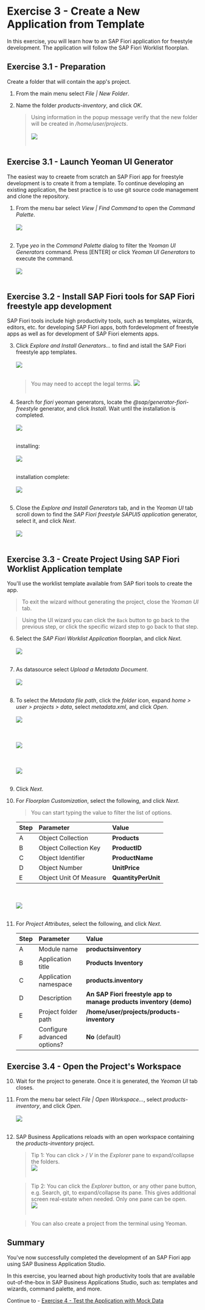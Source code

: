 # Exercise 3 - Create a New Application from Template

In this exercise, you will learn how to  an SAP Fiori application for freestyle development. The application will follow the SAP Fiori Worklist floorplan.

## Exercise 3.1 - Preparation

Create a folder that will contain the app's project.

1. From the main menu select *File | New Folder*.

2. Name the folder *products-inventory*, and click *OK*.
    >Using information in the popup message verify that the new folder will be created in */home/user/projects*.
    <br><br>![](images/2020-10_BAS_App_Project_Folder_.jpg)<br><br>

## Exercise 3.1 - Launch Yeoman UI Generator

The easiest way to creaete from scratch an SAP Fiori app for freestyle development is to create it from a template. To continue developing an existing application, the best practice is to use git source code management and clone the repository.

1. From the menu bar select *View | Find Command* to open the *Command Palette*.
    <br><br>![](images/2020-10_BAS_Command_Palette_Open_.jpg)<br><br>

2. Type *yeo* in the *Command Palette* dialog to filter the *Yeoman UI Generators* command. Press [ENTER] or click *Yeoman UI Generators* to execute the command.
    <br><br>![](images/2020-10_BAS_Command_Palette_Yeo_.jpg)<br><br>

## Exercise 3.2 - Install SAP Fiori tools for SAP Fiori freestyle app development

SAP Fiori tools include high productivity tools, such as templates, wizards, editors, etc. for developing SAP Fiori apps, both fordevelopment of freestyle apps as well as for development of SAP Fiori elements apps.

3. Click *Explore and Install Generators...* to find and istall the SAP Fiori freestyle app templates. 
    <br><br>![](images/2020-10_BAS_Install_UI_Generators-1_.jpg)<br><br>
    >You may need to accept the legal terms.
    >![](images/2020-10_BAS_Yeoman_Generators_Lagal_Terms_.jpg)<br><br>
    
4. Search for *fiori* yeoman generators, locate the *@sap/generator-fiori-freestyle* generator, and click *Install*. Wait until the installation is completed.
    <br><br>![](images/2020-10_BAS_Install_UI_Generators-2_.jpg)<br><br>

    installing:
    <br><br>![](images/2020-10_BAS_Install_UI_Generators-3_.jpg)<br><br>

    installation complete:
    <br><br>![](images/2020-10_BAS_Install_UI_Generators-4_.jpg)<br><br>

5. Close the *Explore and Install Generators* tab, and in the *Yeoman UI* tab scroll down to find the *SAP Fiori freestyle SAPUI5 application* generator, select it, and click *Next*.
    <br><br>![](images/2020-10_BAS_Select_Generator_.jpg)<br><br>

## Exercise 3.3 - Create Project Using SAP Fiori Worklist Application template

You'll use the worklist template available from SAP fiori tools to create the app.
   >To exit the wizard without generating the project, close the *Yeoman UI* tab.

   >Using the UI wizard you can click the `Back` button to go back to the previous step, or click the specific wizard step to go back to that step.

6. Select the *SAP Fiori Worklist Application* floorplan, and click *Next*.
    <br><br>![](images/2020-10_BAS_Template_Selection_.jpg)<br><br>

7. As datasource select *Upload a Metadata Document*.
    <br><br>![](images/2020-10_BAS_Datasource_and_Metadata_File_Path-1_.jpg)<br><br>

8. To select the *Metadata file path*, click the *folder* icon, expand *home > user > projects > data*, select *metadata.xml*, and click *Open*.
    <br><br>![](images/2020-10_BAS_Datasource_and_Metadata_File_Path-2_.jpg)<br><br>
    <br><br>![](images/2020-10_BAS_Datasource_and_Metadata_File_Path-3_.jpg)<br><br>
    <br><br>![](images/2020-10_BAS_Datasource_and_Metadata_File_Path-4_.jpg)<br><br>

9. Click *Next*.

8. For *Floorplan Customization*, select the following, and click *Next*.
    >You can start typing the value to filter the list of options.

    | Step | Parameter | Value |
    |:-----|:----------|:------|
    | A | Object Collection | **Products** |
    | B | Object Collection Key | **ProductID** |
    | C | Object Identifier | **ProductName** |
    | D | Object Number | **UnitPrice** |
    | E | Object Unit Of Measure | **QuantityPerUnit** |

    <br><br>![](images/2020-10_BAS_Floorplan_Customization_.jpg)<br><br>

9. For *Project Attributes*, select the following, and click *Next*.

    | Step | Parameter | Value |
    |:-----|:----------|:------|
    | A | Module name | **productsinventory** |
    | B | Application title | **Products Inventory** |
    | C | Application namespace | **products.inventory** |
    | D | Description | **An SAP Fiori freestyle app to manage products inventory (demo)** |
    | E | Project folder path | **/home/user/projects/products-inventory** |
    | F | Configure advanced options?  | **No** (default) |

## Exercise 3.4 - Open the Project's Workspace

10. Wait for the project to generate. Once it is generated, the *Yeoman UI* tab closes.

11. From the menu bar select *File | Open Workspace...*, select *products-inventory*, and click *Open*.
    <br><br>![](images/2020-10_BAS_Project_Workspace_Open_.jpg)<br><br>

11. SAP Business Applications reloads with an open workspace containing the *products-inventory* project. 
    >Tip 1: You can click *>* / *V* in the *Explorer* pane to expand/collapse the folders.
    ><br>![](images/2020-10_BAS_Workspace_Open_.jpg)<br><br>

    >Tip 2: You can click the *Explorer* button, or any other pane button, e.g. Search, git, to expand/collapse its pane. This gives additional screen real-estate when needed. Only one pane can be open.
    ><br>![](images/2020-10_BAS_Pane_Closed_.jpg)<br><br>

    >You can also create a project from the terminal using Yeoman.

## Summary

You've now successfully completed the development of an SAP Fiori app using SAP Business Application Studio.

In this exercise, you learned about high productivity tools that are available out-of-the-box in SAP Business Applications Studio, such as: templates and wizards, command palette, and more.

Continue to - [Exercise 4 - Test the Application with Mock Data ](../ex4/README.md)

